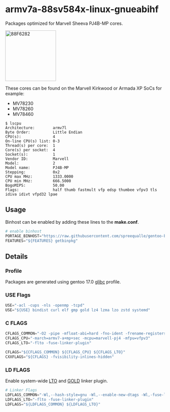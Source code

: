 # armv7a-88sv584x-linux-gnueabihf

Packages optimized for Marvell Sheeva PJ4B-MP cores.

<img src="https://raw.githubusercontent.com/wiki/spreequalle/gentoo-binhost/images/MV78460.png" alt="88F6282" width="160" />

These cores can be found on the Marvell Kirkwood or Armada XP SoCs for example:

* MV78230
* MV78260
* MV78460

```
$ lscpu
Architecture:        armv7l
Byte Order:          Little Endian
CPU(s):              4
On-line CPU(s) list: 0-3
Thread(s) per core:  1
Core(s) per socket:  4
Socket(s):           1
Vendor ID:           Marvell
Model:               2
Model name:          PJ4B-MP
Stepping:            0x2
CPU max MHz:         1333.0000
CPU min MHz:         666.5000
BogoMIPS:            50.00
Flags:               half thumb fastmult vfp edsp thumbee vfpv3 tls idiva idivt vfpd32 lpae
```
## Usage

Binhost can be enabled by adding these lines to the **make.conf**.

```python
# enable binhost
PORTAGE_BINHOST="https://raw.githubusercontent.com/spreequalle/gentoo-binhost/${CHOST}"
FEATURES="${FEATURES} getbinpkg"
```

## Details

### Profile

Packages are generated using gentoo 17.0 [glibc](https://www.gnu.org/software/libc/) profile.

### USE Flags

```python
USE="-acl -cups -nls -openmp -tcpd"
USE="${USE} bindist curl elf gmp gold lz4 lzma lzo zstd systemd"
```

### C FLAGS

```python
CFLAGS_COMMON="-O2 -pipe -mfloat-abi=hard -fno-ident -frename-registers -fexcess-precision=fast -fomit-frame-pointer -fweb"
CFLAGS_CPU="-march=armv7-a+mp+sec -mcpu=marvell-pj4 -mfpu=vfpv3"
CFLAGS_LTO="-flto -fuse-linker-plugin"

CFLAGS="${CFLAGS_COMMON} ${CFLAGS_CPU} ${CFLAGS_LTO}"
CXXFLAGS="${CFLAGS} -fvisibility-inlines-hidden"
```
### LD FLAGS

Enable system-wide [LTO](https://gcc.gnu.org/wiki/LinkTimeOptimization) and [GOLD](https://en.wikipedia.org/wiki/Gold_(linker)) linker plugin.

```python
# Linker Flags
LDFLAGS_COMMON="-Wl,--hash-style=gnu -Wl,--enable-new-dtags -Wl,-fuse-ld=gold"
LDFLAGS_LTO="-flto -fuse-linker-plugin"
LDFLAGS="${LDFLAGS_COMMON} ${LDFLAGS_LTO}"
```
